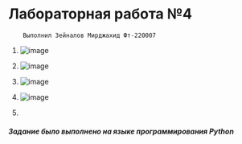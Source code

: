 # Лабораторная работа №4
```
    Выполнил Зейналов Мирджахид Фт-220007
```

1) ![image](https://github.com/mirdzakhid/bank/assets/146477755/db183fd1-8a97-42ba-b97a-fe6130fc16c6)


2) ![image](https://github.com/mirdzakhid/bank/assets/146477755/8487874b-64f1-4d2a-bb79-cc012ea92424)


3) ![image](https://github.com/mirdzakhid/bank/assets/146477755/881ac32d-3ae9-4cf5-9b72-25372d28a866)

4) ![image](https://github.com/mirdzakhid/bank/assets/146477755/57d1d55a-dbb0-4e62-8ff9-81bfd16c3680)
5) 

##### Задание было выполнено на языке программирования Python
